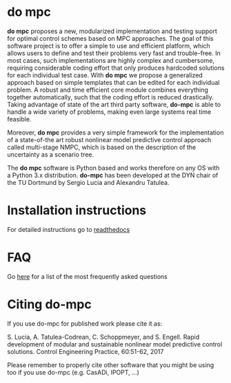 # do mpc
**do mpc** proposes a new, modularized implementation and testing support for optimal control schemes based on  MPC approaches. The goal of this software project is to offer a simple to use and efficient platform, which allows users to define and test their  problems very fast and trouble-free. In most cases, such implementations are highly complex and cumbersome, requiring considerable coding effort that only produces hardcoded solutions for each individual test case. With **do mpc** we propose a generalized approach based on simple templates  that can be edited for each individual problem. A robust and time efficient core module combines everything together automatically, such that the coding effort is reduced drastically. Taking advantage of state of the art third party software, **do-mpc** is able to handle a wide variety of problems, making even large systems real time feasible.

Moreover, **do mpc** provides a very simple framework for the implementation of a state-of-the art robust nonlinear model predictive control approach called multi-stage NMPC, which is based on the description of the uncertainty as a scenario tree.

The **do mpc** software is Python based and works therefore on any OS with a Python 3.x distribution. **do-mpc** has been developed at the DYN chair of the TU Dortmund by Sergio Lucia and Alexandru Tatulea.

# Installation instructions
For detailed instructions go to [readthedocs](https://do-mpc.readthedocs.io)

# FAQ
Go [here](https://github.com/do-mpc/do-mpc/wiki/FAQ) for a list of the most frequently asked questions

# Citing do-mpc
If you use do-mpc for published work please cite it as:

S. Lucia, A. Tatulea-Codrean, C. Schoppmeyer, and S. Engell. Rapid development of modular and sustainable nonlinear model predictive control solutions. Control Engineering Practice, 60:51-62, 2017

Please remember to properly cite other software that you might be using too if you use do-mpc (e.g. CasADi, IPOPT, ...)
